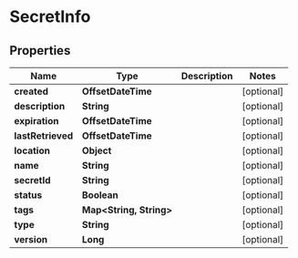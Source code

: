 

# SecretInfo


## Properties

| Name | Type | Description | Notes |
|------------ | ------------- | ------------- | -------------|
|**created** | **OffsetDateTime** |  |  [optional] |
|**description** | **String** |  |  [optional] |
|**expiration** | **OffsetDateTime** |  |  [optional] |
|**lastRetrieved** | **OffsetDateTime** |  |  [optional] |
|**location** | **Object** |  |  [optional] |
|**name** | **String** |  |  [optional] |
|**secretId** | **String** |  |  [optional] |
|**status** | **Boolean** |  |  [optional] |
|**tags** | **Map&lt;String, String&gt;** |  |  [optional] |
|**type** | **String** |  |  [optional] |
|**version** | **Long** |  |  [optional] |



